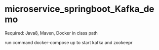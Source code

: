 # microservice_springboot_Kafka_demo

Required: Java8, Maven, Docker in class path

run command docker-compose up to start kafka and zookeepr
